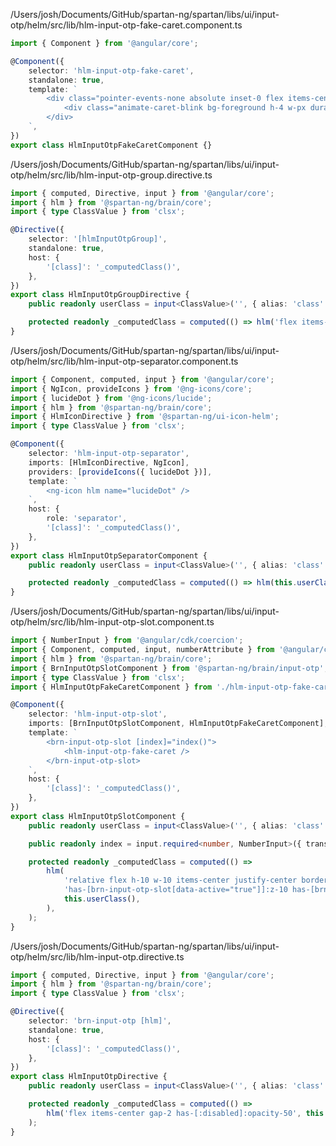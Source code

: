 /Users/josh/Documents/GitHub/spartan-ng/spartan/libs/ui/input-otp/helm/src/lib/hlm-input-otp-fake-caret.component.ts
```typescript
import { Component } from '@angular/core';

@Component({
	selector: 'hlm-input-otp-fake-caret',
	standalone: true,
	template: `
		<div class="pointer-events-none absolute inset-0 flex items-center justify-center">
			<div class="animate-caret-blink bg-foreground h-4 w-px duration-1000"></div>
		</div>
	`,
})
export class HlmInputOtpFakeCaretComponent {}

```
/Users/josh/Documents/GitHub/spartan-ng/spartan/libs/ui/input-otp/helm/src/lib/hlm-input-otp-group.directive.ts
```typescript
import { computed, Directive, input } from '@angular/core';
import { hlm } from '@spartan-ng/brain/core';
import { type ClassValue } from 'clsx';

@Directive({
	selector: '[hlmInputOtpGroup]',
	standalone: true,
	host: {
		'[class]': '_computedClass()',
	},
})
export class HlmInputOtpGroupDirective {
	public readonly userClass = input<ClassValue>('', { alias: 'class' });

	protected readonly _computedClass = computed(() => hlm('flex items-center', this.userClass()));
}

```
/Users/josh/Documents/GitHub/spartan-ng/spartan/libs/ui/input-otp/helm/src/lib/hlm-input-otp-separator.component.ts
```typescript
import { Component, computed, input } from '@angular/core';
import { NgIcon, provideIcons } from '@ng-icons/core';
import { lucideDot } from '@ng-icons/lucide';
import { hlm } from '@spartan-ng/brain/core';
import { HlmIconDirective } from '@spartan-ng/ui-icon-helm';
import { type ClassValue } from 'clsx';

@Component({
	selector: 'hlm-input-otp-separator',
	imports: [HlmIconDirective, NgIcon],
	providers: [provideIcons({ lucideDot })],
	template: `
		<ng-icon hlm name="lucideDot" />
	`,
	host: {
		role: 'separator',
		'[class]': '_computedClass()',
	},
})
export class HlmInputOtpSeparatorComponent {
	public readonly userClass = input<ClassValue>('', { alias: 'class' });

	protected readonly _computedClass = computed(() => hlm(this.userClass()));
}

```
/Users/josh/Documents/GitHub/spartan-ng/spartan/libs/ui/input-otp/helm/src/lib/hlm-input-otp-slot.component.ts
```typescript
import { NumberInput } from '@angular/cdk/coercion';
import { Component, computed, input, numberAttribute } from '@angular/core';
import { hlm } from '@spartan-ng/brain/core';
import { BrnInputOtpSlotComponent } from '@spartan-ng/brain/input-otp';
import { type ClassValue } from 'clsx';
import { HlmInputOtpFakeCaretComponent } from './hlm-input-otp-fake-caret.component';

@Component({
	selector: 'hlm-input-otp-slot',
	imports: [BrnInputOtpSlotComponent, HlmInputOtpFakeCaretComponent],
	template: `
		<brn-input-otp-slot [index]="index()">
			<hlm-input-otp-fake-caret />
		</brn-input-otp-slot>
	`,
	host: {
		'[class]': '_computedClass()',
	},
})
export class HlmInputOtpSlotComponent {
	public readonly userClass = input<ClassValue>('', { alias: 'class' });

	public readonly index = input.required<number, NumberInput>({ transform: numberAttribute });

	protected readonly _computedClass = computed(() =>
		hlm(
			'relative flex h-10 w-10 items-center justify-center border-y border-r border-input text-sm transition-all first:rounded-l-md first:border-l last:rounded-r-md',
			'has-[brn-input-otp-slot[data-active="true"]]:z-10 has-[brn-input-otp-slot[data-active="true"]]:ring-2 has-[brn-input-otp-slot[data-active="true"]]:ring-ring has-[brn-input-otp-slot[data-active="true"]]:ring-offset-background',
			this.userClass(),
		),
	);
}

```
/Users/josh/Documents/GitHub/spartan-ng/spartan/libs/ui/input-otp/helm/src/lib/hlm-input-otp.directive.ts
```typescript
import { computed, Directive, input } from '@angular/core';
import { hlm } from '@spartan-ng/brain/core';
import { type ClassValue } from 'clsx';

@Directive({
	selector: 'brn-input-otp [hlm]',
	standalone: true,
	host: {
		'[class]': '_computedClass()',
	},
})
export class HlmInputOtpDirective {
	public readonly userClass = input<ClassValue>('', { alias: 'class' });

	protected readonly _computedClass = computed(() =>
		hlm('flex items-center gap-2 has-[:disabled]:opacity-50', this.userClass()),
	);
}

```
